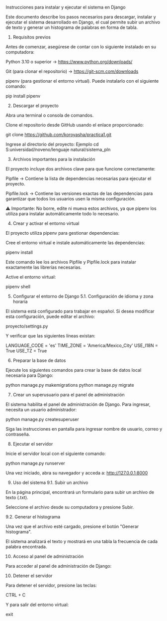 Instrucciones para instalar y ejecutar el sistema en Django

Este documento describe los pasos necesarios para descargar, instalar y ejecutar el sistema desarrollado en Django, el cual permite subir un archivo de texto y generar un histograma de palabras en forma de tabla.

1. Requisitos previos

Antes de comenzar, asegúrese de contar con lo siguiente instalado en su computadora:

Python 3.10 o superior → https://www.python.org/downloads/

Git (para clonar el repositorio) → https://git-scm.com/downloads

pipenv (para gestionar el entorno virtual).
Puede instalarlo con el siguiente comando:

pip install pipenv

2. Descargar el proyecto

Abra una terminal o consola de comandos.

Clone el repositorio desde GitHub usando el enlace proporcionado:

git clone https://github.com/koroyasha/practica1.git


Ingrese al directorio del proyecto:
Ejemplo
cd S:universidad/noveno/lenguaje natural/sistema_pln

3. Archivos importantes para la instalación

El proyecto incluye dos archivos clave para que funcione correctamente:

Pipfile → Contiene la lista de dependencias necesarias para ejecutar el proyecto.

Pipfile.lock → Contiene las versiones exactas de las dependencias para garantizar que todos los usuarios usen la misma configuración.

⚠️ Importante:
No borre, edite ni mueva estos archivos, ya que pipenv los utiliza para instalar automáticamente todo lo necesario.

4. Crear y activar el entorno virtual

El proyecto utiliza pipenv para gestionar dependencias:

Cree el entorno virtual e instale automáticamente las dependencias:

pipenv install 


Este comando lee los archivos Pipfile y Pipfile.lock para instalar exactamente las librerías necesarias.

Active el entorno virtual:

pipenv shell

5. Configurar el entorno de Django
5.1. Configuración de idioma y zona horaria

El sistema está configurado para trabajar en español.
Si desea modificar esta configuración, puede editar el archivo:

proyecto/settings.py


Y verificar que las siguientes líneas existan:

LANGUAGE_CODE = 'es'
TIME_ZONE = 'America/Mexico_City'
USE_I18N = True
USE_TZ = True

6. Preparar la base de datos

Ejecute los siguientes comandos para crear la base de datos local necesaria para Django:

python manage.py makemigrations
python manage.py migrate

7. Crear un superusuario para el panel de administración

El sistema habilita el panel de administración de Django. Para ingresar, necesita un usuario administrador:

python manage.py createsuperuser


Siga las instrucciones en pantalla para ingresar nombre de usuario, correo y contraseña.

8. Ejecutar el servidor

Inicie el servidor local con el siguiente comando:

python manage.py runserver


Una vez iniciado, abra su navegador y acceda a:
http://127.0.0.1:8000

9. Uso del sistema
9.1. Subir un archivo

En la página principal, encontrará un formulario para subir un archivo de texto (.txt).

Seleccione el archivo desde su computadora y presione Subir.

9.2. Generar el histograma

Una vez que el archivo esté cargado, presione el botón "Generar histograma".

El sistema analizará el texto y mostrará en una tabla la frecuencia de cada palabra encontrada.

10. Acceso al panel de administración

Para acceder al panel de administración de Django:

10. Detener el servidor

Para detener el servidor, presione las teclas:

CTRL + C


Y para salir del entorno virtual:

exit
